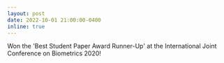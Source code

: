 ```yaml
---
layout: post
date: 2022-10-01 21:00:00-0400
inline: true
---
```


Won the 'Best Student Paper Award Runner-Up' at the International Joint Conference on Biometrics 2020!
